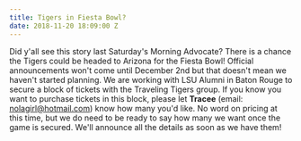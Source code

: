 ```yaml
---
title: Tigers in Fiesta Bowl?
date: 2018-11-20 18:09:00 Z
---
```


Did y'all see this story last Saturday's Morning Advocate? There is a chance the Tigers could be headed to Arizona for the Fiesta Bowl! Official announcements won't come until December 2nd but that doesn't mean we haven't started planning. We are working with LSU Alumni in Baton Rouge to secure a block of tickets with the Traveling Tigers group. If you know you want to purchase tickets in this block, please let **Tracee** (email: nolagirl@hotmail.com) know how many you'd like. No word on pricing at this time, but we do need to be ready to say how many we want once the game is secured. We'll announce all the details as soon as we have them!  